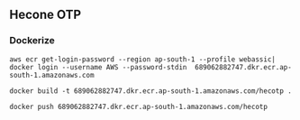 ## Hecone OTP

### Dockerize 
```
aws ecr get-login-password --region ap-south-1 --profile webassic| docker login --username AWS --password-stdin  689062882747.dkr.ecr.ap-south-1.amazonaws.com
```
```
docker build -t 689062882747.dkr.ecr.ap-south-1.amazonaws.com/hecotp .
```

```
docker push 689062882747.dkr.ecr.ap-south-1.amazonaws.com/hecotp

```

